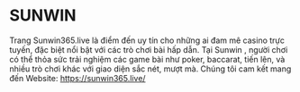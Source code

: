 # SUNWIN
Trang Sunwin365.live là điểm đến uy tín cho những ai đam mê casino trực tuyến, đặc biệt nổi bật với các trò chơi bài hấp dẫn. Tại Sunwin , người chơi có thể thỏa sức trải nghiệm các game bài như poker, baccarat, tiến lên, và nhiều trò chơi khác với giao diện sắc nét, mượt mà. Chúng tôi cam kết mang đến Website: https://sunwin365.live/ 

